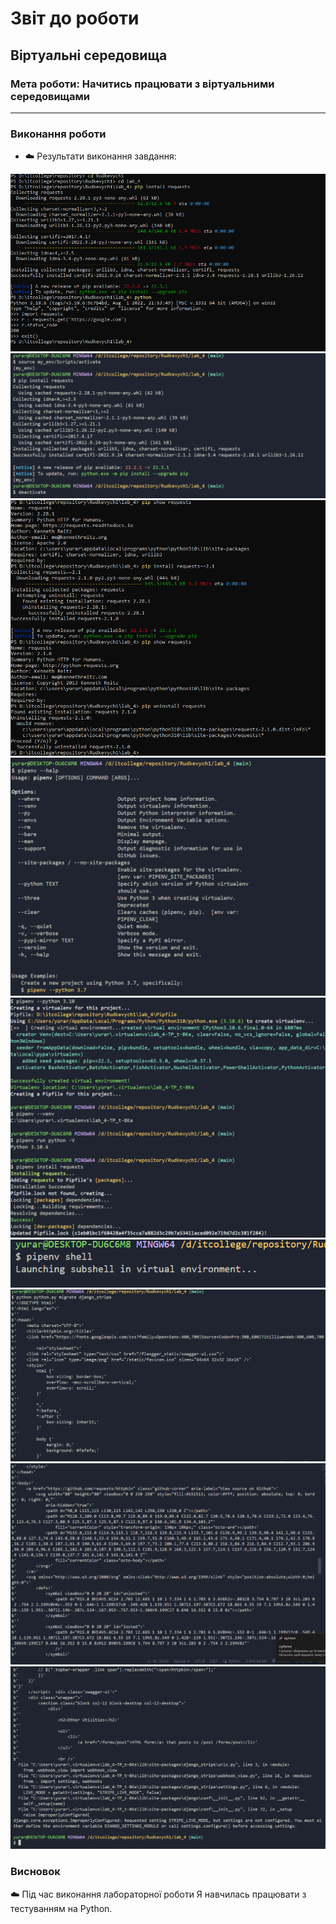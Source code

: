 # Звіт до роботи
## Віртуальні середовища
### Мета роботи: Начитись працювати з віртуальними середовищами
---
### Виконання роботи
- :cloud: Результати виконання завдання:

![alt text](https://github.com/Rudkevych1/Rudkevych1/raw/main/lab_4/src/1.png)
![alt text](https://github.com/Rudkevych1/Rudkevych1/raw/main/lab_4/src/Screenshot_1.png)
![alt text](https://github.com/Rudkevych1/Rudkevych1/raw/main/lab_4/src/2.png)
![alt text](https://github.com/Rudkevych1/Rudkevych1/raw/main/lab_4/src/3.png)
![alt text](https://github.com/Rudkevych1/Rudkevych1/raw/main/lab_4/src/4.png)
![alt text](https://github.com/Rudkevych1/Rudkevych1/raw/main/lab_4/src/5.png)
![alt text](https://github.com/Rudkevych1/Rudkevych1/raw/main/lab_4/src/Screenshot_6.png)
![alt text](https://github.com/Rudkevych1/Rudkevych1/raw/main/lab_4/src/7.png)
![alt text](https://github.com/Rudkevych1/Rudkevych1/raw/main/lab_4/src/8.png)


### Висновок
:cloud: Під час виконання лабораторної роботи Я навчилась працювати з тестуванням на Python.
